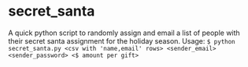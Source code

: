 # secret_santa
A quick python script to randomly assign and email a list of people with their secret santa assignment for the holiday season.
Usage: 
`$ python secret_santa.py <csv with 'name,email' rows> <sender_email> <sender_password> <$ amount per gift>`
